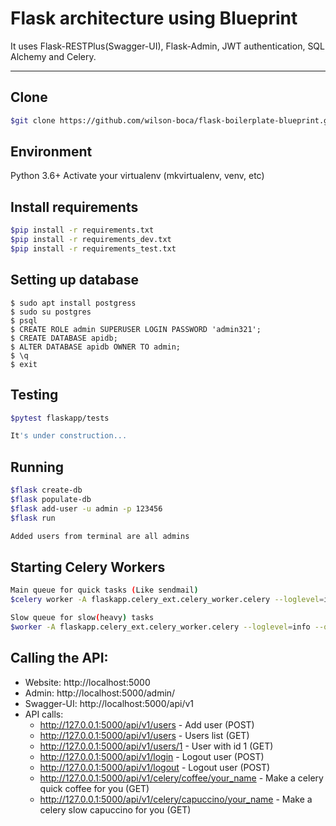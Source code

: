 # Flask architecture using Blueprint

It uses Flask-RESTPlus(Swagger-UI), Flask-Admin, JWT authentication, SQL Alchemy and Celery.

---

## Clone

```bash
$git clone https://github.com/wilson-boca/flask-boilerplate-blueprint.git
```

## Environment

Python 3.6+
Activate your virtualenv (mkvirtualenv, venv, etc)

## Install requirements

```bash
$pip install -r requirements.txt
$pip install -r requirements_dev.txt
$pip install -r requirements_test.txt
```

## Setting up database

```
$ sudo apt install postgress
$ sudo su postgres
$ psql
$ CREATE ROLE admin SUPERUSER LOGIN PASSWORD 'admin321';
$ CREATE DATABASE apidb;
$ ALTER DATABASE apidb OWNER TO admin;
$ \q
$ exit
```
## Testing

```bash
$pytest flaskapp/tests

It's under construction...
```

## Running

```bash
$flask create-db
$flask populate-db
$flask add-user -u admin -p 123456
$flask run

Added users from terminal are all admins
```

## Starting Celery Workers

```bash
Main queue for quick tasks (Like sendmail)
$celery worker -A flaskapp.celery_ext.celery_worker.celery --loglevel=info --pool=solo

Slow queue for slow(heavy) tasks
$worker -A flaskapp.celery_ext.celery_worker.celery --loglevel=info --queue slow
```

## Calling the API:

- Website: http://localhost:5000
- Admin: http://localhost:5000/admin/
- Swagger-UI: http://localhost:5000/api/v1 
- API calls:
  - http://127.0.0.1:5000/api/v1/users - Add user (POST)
  - http://127.0.0.1:5000/api/v1/users - Users list (GET)
  - http://127.0.0.1:5000/api/v1/users/1 - User with id 1 (GET)
  - http://127.0.0.1:5000/api/v1/login - Logout user (POST)
  - http://127.0.0.1:5000/api/v1/logout - Logout user (POST)
  - http://127.0.0.1:5000/api/v1/celery/coffee/your_name - Make a celery quick coffee for you (GET)
  - http://127.0.0.1:5000/api/v1/celery/capuccino/your_name - Make a celery slow capuccino for you (GET)

